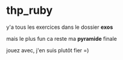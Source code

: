 # thp_ruby

y'a tous les exercices dans le dossier **exos**

mais le plus fun ca reste ma **pyramide** finale

jouez avec, j'en suis plutôt fier =)
